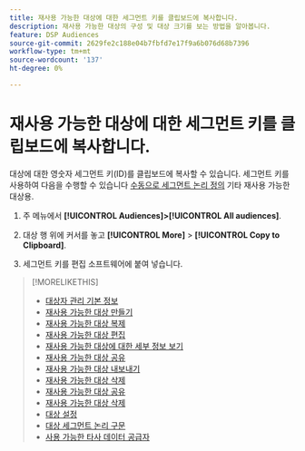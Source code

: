 ```yaml
---
title: 재사용 가능한 대상에 대한 세그먼트 키를 클립보드에 복사합니다.
description: 재사용 가능한 대상의 구성 및 대상 크기를 보는 방법을 알아봅니다.
feature: DSP Audiences
source-git-commit: 2629fe2c188e04b7fbfd7e17f9a6b076d68b7396
workflow-type: tm+mt
source-wordcount: '137'
ht-degree: 0%

---
```


# 재사용 가능한 대상에 대한 세그먼트 키를 클립보드에 복사합니다.

대상에 대한 영숫자 세그먼트 키(ID)를 클립보드에 복사할 수 있습니다. 세그먼트 키를 사용하여 다음을 수행할 수 있습니다 [수동으로 세그먼트 논리 정의](audience-segment-logic-syntax.md) 기타 재사용 가능한 대상용.

1. 주 메뉴에서 **[!UICONTROL Audiences]>[!UICONTROL All audiences]**.

1. 대상 행 위에 커서를 놓고 **[!UICONTROL More]** > **[!UICONTROL Copy to Clipboard]**.

1. 세그먼트 키를 편집 소프트웨어에 붙여 넣습니다.

>[!MORELIKETHIS]
>
>* [대상자 관리 기본 정보](audience-about.md)
>* [재사용 가능한 대상 만들기](reusable-audience-create.md)
>* [재사용 가능한 대상 복제](reusable-audience-duplicate.md)
>* [재사용 가능한 대상 편집](reusable-audience-edit.md)
>* [재사용 가능한 대상에 대한 세부 정보 보기](reusable-audience-view-details.md)
>* [재사용 가능한 대상 공유](reusable-audience-share.md)
>* [재사용 가능한 대상 내보내기](reusable-audience-export.md)
>* [재사용 가능한 대상 삭제](reusable-audience-delete.md)
>* [재사용 가능한 대상 공유](reusable-audience-share.md)
>* [재사용 가능한 대상 삭제](reusable-audience-delete.md)
>* [대상 설정](audience-settings.md)
>* [대상 세그먼트 논리 구문](audience-segment-logic-syntax.md)
>* [사용 가능한 타사 데이터 공급자](third-party-data-providers.md)

